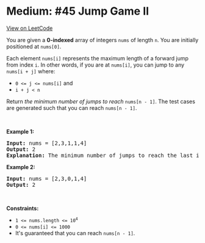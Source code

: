 
Medium: #45 Jump Game II
=======================
[View on LeetCode](https://leetcode.com/problems/jump-game-ii/)
</hr>
<p>You are given a <strong>0-indexed</strong> array of integers <code>nums</code> of length <code>n</code>. You are initially positioned at <code>nums[0]</code>.</p>

<p>Each element <code>nums[i]</code> represents the maximum length of a forward jump from index <code>i</code>. In other words, if you are at <code>nums[i]</code>, you can jump to any <code>nums[i + j]</code> where:</p>

<ul>
	<li><code>0 &lt;= j &lt;= nums[i]</code> and</li>
	<li><code>i + j &lt; n</code></li>
</ul>

<p>Return <em>the minimum number of jumps to reach </em><code>nums[n - 1]</code>. The test cases are generated such that you can reach <code>nums[n - 1]</code>.</p>

<p>&nbsp;</p>
<p><strong class="example">Example 1:</strong></p>

<pre>
<strong>Input:</strong> nums = [2,3,1,1,4]
<strong>Output:</strong> 2
<strong>Explanation:</strong> The minimum number of jumps to reach the last index is 2. Jump 1 step from index 0 to 1, then 3 steps to the last index.
</pre>

<p><strong class="example">Example 2:</strong></p>

<pre>
<strong>Input:</strong> nums = [2,3,0,1,4]
<strong>Output:</strong> 2
</pre>

<p>&nbsp;</p>
<p><strong>Constraints:</strong></p>

<ul>
	<li><code>1 &lt;= nums.length &lt;= 10<sup>4</sup></code></li>
	<li><code>0 &lt;= nums[i] &lt;= 1000</code></li>
	<li>It&#39;s guaranteed that you can reach <code>nums[n - 1]</code>.</li>
</ul>

